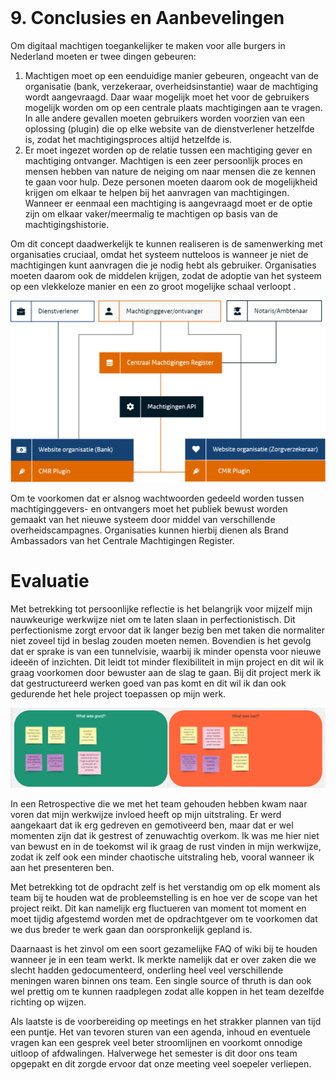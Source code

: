 # &nbsp;

# 9. Conclusies en Aanbevelingen

Om digitaal machtigen toegankelijker te maken voor alle burgers in Nederland moeten er twee dingen gebeuren:

1.  Machtigen moet op een eenduidige manier gebeuren, ongeacht van de organisatie (bank, verzekeraar, overheidsinstantie) waar de machtiging wordt aangevraagd. Daar waar mogelijk moet het voor de gebruikers mogelijk worden om op een centrale plaats machtigingen aan te vragen. In alle andere gevallen moeten gebruikers worden voorzien van een oplossing (plugin) die op elke website van de dienstverlener hetzelfde is, zodat het machtigingsproces altijd hetzelfde is.
2.  Er moet ingezet worden op de relatie tussen een machtiging gever en machtiging ontvanger. Machtigen is een zeer persoonlijk proces en mensen hebben van nature de neiging om naar mensen die ze kennen te gaan voor hulp. Deze personen moeten daarom ook de mogelijkheid krijgen om elkaar te helpen bij het aanvragen van machtigingen. Wanneer er eenmaal een machtiging is aangevraagd moet er de optie zijn om elkaar vaker/meermalig te machtigen op basis van de machtigingshistorie.

Om dit concept daadwerkelijk te kunnen realiseren is de samenwerking met organisaties cruciaal, omdat het systeem nutteloos is wanneer je niet de machtigingen kunt aanvragen die je nodig hebt als gebruiker. Organisaties moeten daarom ook de middelen krijgen, zodat de adoptie van het systeem op een vlekkeloze manier en een zo groot mogelijke schaal verloopt .



<img src="assets/Group 869.png" alt="Group 869" style="width:600px;" />



Om te voorkomen dat er alsnog wachtwoorden gedeeld worden tussen machtiginggevers-  en ontvangers moet het publiek bewust worden gemaakt van het nieuwe systeem door middel van verschillende overheidscampagnes.  Organisaties kunnen hierbij dienen als Brand Ambassadors van het Centrale Machtigingen Register.

# Evaluatie

Met betrekking tot persoonlijke reflectie is het belangrijk voor mijzelf mijn nauwkeurige werkwijze niet om te laten slaan in perfectionistisch. Dit perfectionisme zorgt ervoor dat ik langer bezig ben met taken die normaliter niet zoveel tijd in beslag zouden moeten nemen. Bovendien is het gevolg dat er sprake is van een tunnelvisie, waarbij ik minder opensta voor nieuwe ideeën of inzichten. Dit leidt tot minder flexibiliteit in mijn project en dit wil ik graag voorkomen door bewuster aan de slag te gaan. Bij dit project merk ik dat gestructureerd werken goed van pas komt en dit wil ik dan ook gedurende het hele project toepassen op mijn werk.

<img src="assets/image-20210623135536319.png" alt="image-20210623135536319" style="width: 800px;" />

In een Retrospective die we met het team gehouden hebben kwam naar voren dat mijn werkwijze invloed heeft op mijn uitstraling. Er werd aangekaart dat ik erg gedreven en gemotiveerd ben, maar dat er wel momenten zijn dat ik gestrest of zenuwachtig overkom. Ik was me hier niet van bewust en in de toekomst wil ik graag de rust vinden in mijn werkwijze, zodat ik zelf ook een minder chaotische uitstraling heb, vooral wanneer ik aan het presenteren ben.

Met betrekking tot de opdracht zelf is het verstandig om op elk moment als team bij te houden wat de probleemstelling is en hoe ver de scope van het project reikt. Dit kan namelijk erg fluctueren van moment tot moment en moet tijdig afgestemd worden met de opdrachtgever om te voorkomen dat we dus breder te werk gaan dan oorspronkelijk gepland is.

Daarnaast is het zinvol om een soort gezamelijke FAQ of wiki bij te houden wanneer je in een team werkt. Ik merkte namelijk dat er over zaken die we slecht hadden gedocumenteerd, onderling heel veel verschillende meningen waren binnen ons team. Een single source of thruth is dan ook wel prettig om te kunnen raadplegen zodat alle koppen in het team dezelfde richting op wijzen.

Als laatste is de voorbereiding op meetings en het strakker plannen van tijd een puntje. Het van tevoren sturen van een agenda, inhoud en eventuele vragen kan een gesprek veel beter stroomlijnen en voorkomt onnodige uitloop of afdwalingen. Halverwege het semester is dit door ons team opgepakt en dit zorgde ervoor dat onze meeting veel soepeler verliepen.